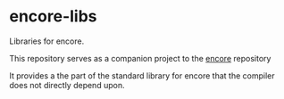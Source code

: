 # encore-libs
Libraries for encore.

This repository serves as a companion project to the [encore](https://github.com/parapluu/encore) repository

It provides a the part of the standard library for encore that the compiler does not directly depend upon.
